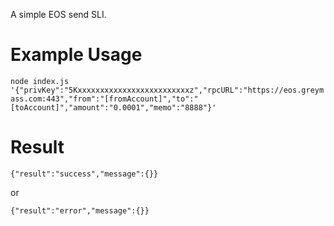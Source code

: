 A simple EOS send SLI. 

# Example Usage

`node index.js '{"privKey":"5Kxxxxxxxxxxxxxxxxxxxxxxxxxz","rpcURL":"https://eos.greymass.com:443","from":"[fromAccount]","to":"[toAccount]","amount":"0.0001","memo":"8888"}'`

# Result 

`{"result":"success","message":{}}`

or 

`{"result":"error","message":{}}`
